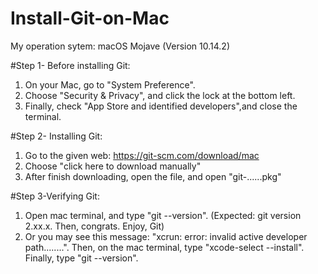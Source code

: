 # Install-Git-on-Mac
My operation sytem: macOS Mojave (Version 10.14.2)

#Step 1- Before installing Git:
1. On your Mac, go to "System Preference".
2. Choose "Security & Privacy", and click the lock at the bottom left.
3. Finally, check "App Store and identified developers",and close the terminal.

#Step 2- Installing Git:
1. Go to the given web: https://git-scm.com/download/mac
2. Choose "click here to download manually"
3. After finish downloading, open the file, and open "git-......pkg"

#Step 3-Verifying Git:
1. Open mac terminal, and type "git --version". (Expected: git version 2.xx.x. Then, congrats. Enjoy, Git)
2. Or you may see this message: "xcrun: error: invalid active developer path........". Then, on the mac terminal, type "xcode-select --install". Finally, type "git --version". 

